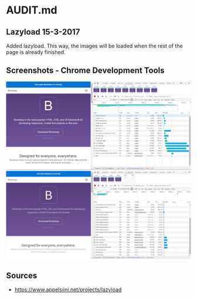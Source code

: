 # AUDIT.md

## Lazyload 15-3-2017
Added lazyload. This way, the images will be loaded when the rest of the page is already finished.



## Screenshots - Chrome Development Tools
![Screenshot after images](./screenshots/loadingSpeed-NonBlockingJSAndCss.JPG "basic")
![Screenshot after images](./screenshots/loadingSpeed-LazyLoad.JPG "basic")


## Sources
- https://www.appelsiini.net/projects/lazyload
